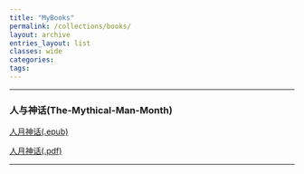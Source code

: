 ```yaml
---
title: "MyBooks"
permalink: /collections/books/
layout: archive
entries_layout: list
classes: wide
categories:
tags:
---
```


---

### 人与神话(The-Mythical-Man-Month)

<a href="/_books/The-Mythical-Man-Month.epub" download="The-Mythical-Man-Month.epub">人月神话(.epub)</a>

<a href="/_books/The-Mythical-Man-Month.pdf" download="The-Mythical-Man-Month.pdf">人月神话(.pdf)</a>

---
